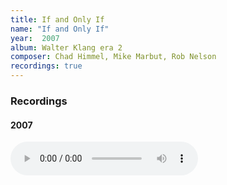 ```yaml
---
title: If and Only If
name: "If and Only If"
year:  2007
album: Walter Klang era 2
composer: Chad Himmel, Mike Marbut, Rob Nelson
recordings: true
---
```


<h3>Recordings</h3>

<h4>2007</h4>
<audio controls="">
  <source src="http://walterklang.com/mp3/2007-03-31/term/iif_plain_vocals.mp3" type="audio/mpeg">
  <a href="http://walterklang.com/mp3/2007-03-31/term/iif_plain_vocals.mp3">iif_plain_vocals.mp3</a>
</audio>
